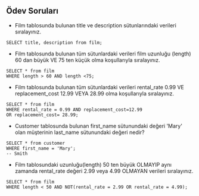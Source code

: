 ## Ödev Soruları
- Film tablosunda bulunan title ve description sütunlarındaki verileri sıralayınız.

``` SELECT title, description from film; ```

- Film tablosunda bulunan tüm sütunlardaki verileri film uzunluğu (length) 60 dan büyük VE 75 ten küçük olma koşullarıyla sıralayınız.
```
SELECT * from film
WHERE length > 60 AND length <75;
```
- Film tablosunda bulunan tüm sütunlardaki verileri rental_rate 0.99 VE replacement_cost 12.99 VEYA 28.99 olma koşullarıyla sıralayınız.
```
SELECT * from film
WHERE rental_rate = 0.99 AND replacement_cost=12.99
OR replacement_cost= 28.99;
```

- Customer tablosunda bulunan first_name sütunundaki değeri 'Mary' olan müşterinin last_name sütunundaki değeri nedir?
```
SELECT * from customer
WHERE first_name = 'Mary';
-- Smith
```

- Film tablosundaki uzunluğu(length) 50 ten büyük OLMAYIP aynı zamanda rental_rate değeri 2.99 veya 4.99 OLMAYAN verileri sıralayınız. 
```
SELECT * from film
WHERE length < 50 AND NOT(rental_rate = 2.99 OR rental_rate = 4.99);
```